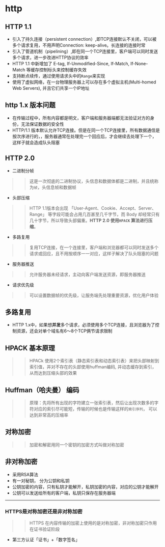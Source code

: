 # http

## HTTP 1.1
- 引入了持久连接（persistent connection）,即TCP连接默认不关闭，可以被多个请求复用，不用声明Connection: keep-alive。长连接的连接时常
- 引入了管道机制（pipelining）,即在同一个TCP连接里，客户端可以同时发送多个请求，进一步改进HTTP协议的效率
- HTTP 1.1 中新增加了 E-tag, If-Unmodified-Since, If-Match, If-None-Match 等缓存控制标头来控制缓存失效
- 支持断点续传，通过使用请求头中的<code>Range</code>来实现
- 使用了虚拟网络，在一台物理服务器上可以存在多个虚拟主机(Multi-homed Web Servers), 并且它们共享一个IP地址

## http 1.x 版本问题
- 在传输过程中，所有内容都是明文，客户端和服务器端都无法验证对方的身份，无法保证数据的安全性
- HTTP/1.1 版本默认允许TCP连接。但是在同一个TCP连接里，所有数据通信是按次序进行的，，服务器通常在处理完一个回应后，才会继续去处理下一个，这样子就会造成队头阻塞


## HTTP 2.0
- 二进制分帧
>> 这是一次彻底的二进制协议，头信息和数据体都是二进制，并且统称为<code>帧</code>，头信息帧和数据帧

- 头部压缩
>> HTTP 1.1版本会出现 「User-Agent、Cookie、Accept、Server、Range」 等字段可能会占用几百甚至几千字节，而 Body 却经常只有几十字节，所以导致头部偏重。**HTTP 2.0 使用<code>HPACK</code> 算法进行压缩**。

- 多路复用
>>  复用TCP连接，在一个连接里，客户端和浏览器都可以同时发送多个请求或回应，且不用按顺序一一对应，这样子解决了队头阻塞的问题

- 服务器推送
>> 允许服务器未经请求，主动向客户端发送资源，即服务器推送

- 请求优先级
>> 可以设置数据帧的优先级，让服务端先处理重要资源，优化用户体验


## 多路复用
- HTTP 1.x中，如果想**并发**多个请求，必须使用多个TCP连接，且浏览器为了控制资源，还会对单个域名有6～8个TCP俩节请求限制

## HPACK 基本原理
>> HPACk 使用2个索引表（静态索引表和动态索引表）来把头部映射到索引值，并对不存在的头部使用huffman编码, 并动态缓存到索引，从而达到压缩头部的效果

## Huffman（哈夫曼） 编码
>> 原理：先将所有出现的字符建立一张索引表，然后让出现次数多的字符对应的索引尽可能短，传输的时候也是传输这样的<code>索引序列</code>， 可以达到非常高的压缩率


## 对称加密
>> 加密和解密用同一个密钥的加密方式叫做对称加密


## 非对称加密
- 采用RSA算法
- 有一对秘钥， 分为公钥和私钥
- 公钥加密的内容，只有私钥才能解开，私钥加密的内容，对应的公钥才能解开
- 公钥可以发送给所有的客户端，私钥只保存在服务器端

---

### HTTPS是对称加密还是非对称加密
>> HTTPS 在内容传输的加密上使用的是对称加密，非对称加密只作用在证书验证阶段
- 第三方认证「证书」+「数字签名」

